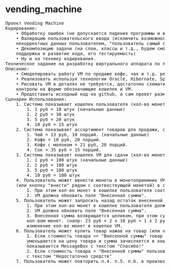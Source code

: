 # vending_machine
<pre>
Проект Vending Machine
Кодирование:
    • Обработку ошибок (не допускается падения программы и всего такого...)
    • Валидацию пользовательского ввода (исключить возможность ввода 
    некорректных данных пользователем, "пользователь самый страшный враг ПО")
    • Декомпозицию задачи (на слои, классы и т.д., будем смотреть во что обойдется 
    поддержка и развитие кода, его тестируемость) 
    • Ну и на технику кодирования.
Техническое задание на разработку виртуального аппарата по продаже кофе (Vending Machine)
Описание: 
    • Смоделировать работу VM по продаже кофе, чая и т.д. реализовать описанные сценарии работы.
    • Реализовать используя технологии Oracle, Hibernate, Spring 4, Angular 4
    • Рисовать VM в деталях не требуется, достаточно схематичски расположить 
    контролы на форме обозначающие кошелек и VM. 
    • Предоставить исходный код на github, а сам проект разместить на хостинг.
Сценарии Использования:
    1. Система показывает кошелек пользователя (кол-во монет разного достоинства)
        1. 1 руб = 10 штук (начальные данные)
        2. 2 руб = 30 штук
        3. 5 руб = 20 штук
        4. 10 руб = 15 штук
    2. Система показывает ассортимент товаров для продажи, стоимость и остаток товара
        1. Чай = 13 руб, 10 порций. (начальные данные)
        2. Кофе = 18 руб, 20 порций.
        3. Кофе с молоком = 21 руб, 20 порций.
        4. Сок = 35 руб = 15 порций.
    3. Система показывает кошелек VM для сдачи (кол-во монет разного достоинства)
        1. 1 руб = 100 штук (начальные данные)
        2. 2 руб = 100 штук
        3. 5 руб = 100 штук
        4. 10 руб = 100 штук
    4. Пользователь может ввнести монеты в монетоприемник VM нажав на монету 
    (или кнопку "внести" рядом с соотвествующей монетой) в своем кошелке.
        1. При этом кол-во монет в кошелке пользователя соотвествущего достоинства должно измениться.
        2. VM должна обновить поле "Внесенная сумма".
    5. Пользователь может запросить назад остаток внесенной суммы нажав кнопку "Сдача" на VM
        1. При этом кол-во монет в кошелке пользователя должно измениться.
        2. VM должна обновить поле "Внесенная сумма".
        3. Внесенная сумма возвращается целиком, при этом сумма возвращается наименьшим 
        кол-вом монет. (напр: 23 руб = 2 х 10 руб + 1 х 2 руб + 1 х 1 руб). При этом возможно 
        изменение кол-во монет в кошелке VM.
    6. Пользователь может купить товар нажав на товар (или на кнопку рядом с соотвествующим товаром) на VM
        1. Если стоимость товара <= "Внесенной суммы" товар выдается пользователю, "Внесенная сумма" 
        уменьшается на цену товара и сумма зачисляется в кошелек VM (см. п. 3). Пользователю 
        показывается MessageBox с текстом "Спасибо!"
        2. Если стоимость товара > "Внесенной суммы" пользователю выдается MessageBox 
        с текстом "Недостаточно средств"
    7. Пользователь может повторить п.4. п.5. п.6. в произвольной последовательности.
</pre>
